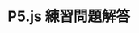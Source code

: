 
<html lang="ja">
  <head>
    <meta charset="UTF-8" />
    <title>P5.js 練習問題解答</title>
    <script src="https://cdn.jsdelivr.net/npm/p5@2.0.3/lib/p5.min.js">
    </script>
  </head>
  <body>
    <h1>P5.js 練習問題解答</h1>
    <script>
    function setup() {
        createCanvas(320, 180);
      }
      colorMode(HSL, 360, 100, 100); // HSL色空間に設定 }
   function draw() {
        stroke("black");
        strokeWeight(0.1);
      const totalRectCount = 18;
const maxWidth = 320;
const maxHeight = 180;

// 色相の範囲
const startHue = 320; // 一番大きな長方形の色相
const endHue = 0; // 一番小さな長方形の色相
 for (y = 0; y < 180; y += 10) {
    for (x = 0; x < 320; x += 10) {
      fill(`oklch(90% ${100 - x / 3.2}% ${y * 2})`);
    }
  } 

// 一番大きな長方形の左上座標
const originX = 0;
const originY = 0;

// 一番大きな長方形の幅と高さ
const baseWidth = maxWidth;
const baseHeight = maxHeight;

for (let i = 0; i < totalRectCount; i++) {
// 比率
const ratio = (totalRectCount - i) / totalRectCount; // 1.0 → 1, 0.0 → 18番目
// 長方形の幅と高さ
const rectWidth = baseWidth * ratio;
const rectHeight = baseHeight * ratio;

// 長方形の左上座標（右下に収まるため、右下座標を基準にして左上を計算）
const x = originX + (baseWidth - rectWidth);
const y = originY + (baseHeight - rectHeight);

// 色相の計算
const hue = startHue + i * hueStep;

// 塗りつぶしの色設定（HSL）
fill(hue, 50, 75); // L=75%、C=50%（HSLの彩度と輝度に相当）

// 長方形の描画
rect(x, y, rectWidth, rectHeight);
}
}
</script>
</body>
</html>



